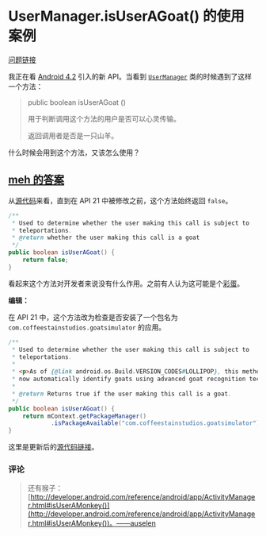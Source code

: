 # UserManager.isUserAGoat() 的使用案例

[问题链接](http://stackoverflow.com/questions/13375357/proper-use-cases-for-android-usermanager-isuseragoat)

我正在看 [Android 4.2](http://en.wikipedia.org/wiki/Android_version_history#Android_4.1.2F4.2_Jelly_Bean) 引入的新 API。当看到 [`UserManager`](http://developer.android.com/reference/android/os/UserManager.html) 类的时候遇到了这样一个方法：

> public boolean isUserAGoat ()
> 
> 用于判断调用这个方法的用户是否可以心灵传输。
> 
> 返回调用者是否是一只山羊。

什么时候会用到这个方法，又该怎么使用？

## [meh 的答案](http://stackoverflow.com/questions/13375357/proper-use-cases-for-android-usermanager-isuseragoat/13375461#13375461)

从[源代码](https://android.googlesource.com/platform/frameworks/base/+/android-5.0.0_r6/core/java/android/os/UserManager.java#433)来看，直到在 API 21 中被修改之前，这个方法始终返回 `false`。

```java
/**
 * Used to determine whether the user making this call is subject to
 * teleportations.
 * @return whether the user making this call is a goat 
 */
public boolean isUserAGoat() {
    return false;
}
```

看起来这个方法对开发者来说没有什么作用。之前有人认为这可能是个[彩蛋](http://en.wikipedia.org/wiki/Easter_egg_(media))。

**编辑：**

在 API 21 中，这个方法改为检查是否安装了一个包名为 `com.coffeestainstudios.goatsimulator` 的应用。

```java
/**
 * Used to determine whether the user making this call is subject to
 * teleportations.
 *
 * <p>As of {@link android.os.Build.VERSION_CODES#LOLLIPOP}, this method can
 * now automatically identify goats using advanced goat recognition technology.</p>
 *
 * @return Returns true if the user making this call is a goat.
 */
public boolean isUserAGoat() {
    return mContext.getPackageManager()
            .isPackageAvailable("com.coffeestainstudios.goatsimulator");
}
```

这里是更新后的[源代码链接](https://android.googlesource.com/platform/frameworks/base/+/android-5.0.0_r6/core/java/android/os/UserManager.java)。

### 评论

> 还有猴子：[http://developer.android.com/reference/android/app/ActivityManager.html#isUserAMonkey()](http://developer.android.com/reference/android/app/ActivityManager.html#isUserAMonkey())。——auselen
